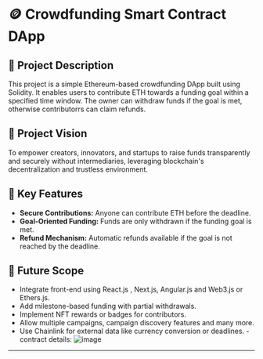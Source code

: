 # 🪙 Crowdfunding Smart Contract DApp

## 📘 Project Description 
This project is a simple Ethereum-based crowdfunding DApp built using Solidity. It enables users to contribute ETH towards a funding goal within a specified time window. The owner can withdraw funds if the goal is met, otherwise contributorrs can claim refunds.

## 🎯 Project Vision ##
To empower creators, innovators, and startups to raise funds transparently and securely without intermediaries, leveraging blockchain's decentralization and trustless environment.

## 🌟 Key Features 
- **Secure Contributions:** Anyone can contribute ETH before the deadline.
- **Goal-Oriented Funding:** Funds are only withdrawn if the funding goal is met.
- **Refund Mechanism:** Automatic refunds available if the goal is not reached by the deadline.

## 🔮 Future Scope
- Integrate front-end using React.js , Next.js, Angular.js and Web3.js or Ethers.js.
- Add milestone-based funding with partial withdrawals.
- Implement NFT rewards or badges for contributors.
- Allow multiple campaigns, campaign discovery features and many more.
- Use Chainlink for external data like currency conversion or deadlines.
-contract details:
![image](https://github.com/user-attachments/assets/158eb1a1-16ad-4498-8873-2c4cb6adfe69)

---

